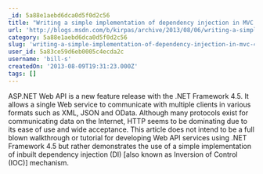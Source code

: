 ```yaml
---
_id: 5a88e1aebd6dca0d5f0d2c56
title: "Writing a simple implementation of dependency injection in MVC 4 Web API"
url: 'http://blogs.msdn.com/b/kirpas/archive/2013/08/06/writing-a-simple-implementation-of-dependency-injection-in-mvc-4-web-api-with-net-framework-4-5.aspx'
category: 5a88e1aebd6dca0d5f0d2c56
slug: 'writing-a-simple-implementation-of-dependency-injection-in-mvc-4-web-api'
user_id: 5a83ce59d6eb0005c4ecda2c
username: 'bill-s'
createdOn: '2013-08-09T19:31:23.000Z'
tags: []
---
```


ASP.NET Web API is a new feature release with the .NET Framework 4.5. It allows a single Web service to communicate with multiple clients in various formats such as XML, JSON and OData. Although many protocols exist for communicating data on the Internet, HTTP seems to be dominating due to its ease of use and wide acceptance. This article does not intend to be a full blown walkthrough or tutorial for developing Web API services using .NET Framework 4.5 but rather demonstrates the use of a simple implementation of inbuilt dependency injection (DI) [also known as Inversion of Control (IOC)] mechanism.
